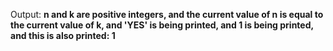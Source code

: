 Output: **n and k are positive integers, and the current value of n is equal to the current value of k, and 'YES' is being printed, and 1 is being printed, and this is also printed: 1**